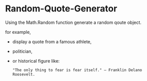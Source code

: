 # Random-Quote-Generator

Using the Math.Random function generate a random qoute object.

for example, 

- display a quote from a famous athlete, 

- politician,

- or historical figure like:     

      "The only thing to fear is fear itself." — Franklin Delano Roosevelt.
